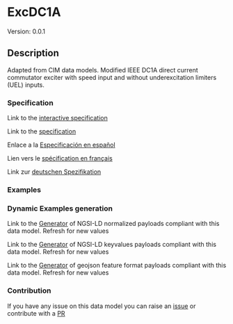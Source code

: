 # ExcDC1A
Version: 0.0.1

## Description 

Adapted from CIM data models. Modified IEEE DC1A direct current commutator exciter with speed input and without underexcitation limiters (UEL) inputs.
### Specification

Link to the [interactive specification](https://swagger.lab.fiware.org/?url=https://github.com/smart-data-models/dataModel.EnergyCIM/blob/master/ExcDC1A/swagger.yaml)

Link to the [specification](https://github.com/smart-data-models/dataModel.EnergyCIM/blob/master/ExcDC1A/doc/spec.md)

Enlace a la [Especificación en español](https://github.com/smart-data-models/dataModel.EnergyCIM/blob/master/ExcDC1A/doc/spec_ES.md)

Lien vers le [spécification en français](https://github.com/smart-data-models/dataModel.EnergyCIM/blob/master/ExcDC1A/doc/spec_FR.md)

Link zur [deutschen Spezifikation](https://github.com/smart-data-models/dataModel.EnergyCIM/blob/master/ExcDC1A/doc/spec_DE.md)
### Examples
### Dynamic Examples generation

Link to the [Generator](https://smartdatamodels.org/extra/ngsi-ld_generator.php?schemaUrl=https://raw.githubusercontent.com/smart-data-models/dataModel.EnergyCIM/master/ExcDC1A/schema.json&email=info@smartdatamodels.org) of NGSI-LD normalized payloads compliant with this data model. Refresh for new values

Link to the [Generator](https://smartdatamodels.org/extra/ngsi-ld_generator_keyvalues.php?schemaUrl=https://raw.githubusercontent.com/smart-data-models/dataModel.EnergyCIM/master/ExcDC1A/schema.json&email=info@smartdatamodels.org) of NGSI-LD keyvalues payloads compliant with this data model. Refresh for new values

Link to the [Generator](https://smartdatamodels.org/extra/geojson_features_generator_v1.0.php?schemaUrl=https://raw.githubusercontent.com/smart-data-models/dataModel.EnergyCIM/master/ExcDC1A/schema.json&email=info@smartdatamodels.org) of geojson feature format payloads compliant with this data model. Refresh for new values
### Contribution

 If you have any issue on this data model you can raise an [issue](https://github.com/smart-data-models/dataModel.EnergyCIM/issues)  or contribute with a [PR](https://github.com/smart-data-models/dataModel.EnergyCIM/pulls)